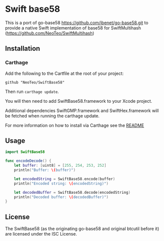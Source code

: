 # Swift base58

This is a port of go-base58 https://github.com/jbenet/go-base58.git to provide a native Swift implementation of base58 for SwiftMultihash (https://github.com/NeoTeo/SwiftMultihash)

## Installation

### Carthage
Add the following to the Cartfile at the root of your project:
```
github "NeoTeo/SwiftBase58"
```

Then run `carthage update`.

You will then need to add SwiftBase58.framework to your Xcode project.

Additional dependencies SwiftGMP.framework and SwiftHex.framework will be fetched when running the carthage update.

For more information on how to install via Carthage see the [README][carthage-installation]

[carthage-installation]: https://github.com/Carthage/Carthage#adding-frameworks-to-an-application

## Usage
```Swift
import SwiftBase58

func encodeDecode() {
    let buffer: [uint8] = [255, 254, 253, 252]
    println("Buffer: \(buffer)")

    let encodedString = SwiftBase58.encode(buffer)
    println("Encoded string: \(encodedString)")

    let decodedBuffer = SwiftBase58.decode(encodedString)
    println("Decoded buffer: \(decodedBuffer)")
}
```
## License
The SwiftBase58 (as the originating go-base58 and original btcutil before it) are licensed under the ISC License.
